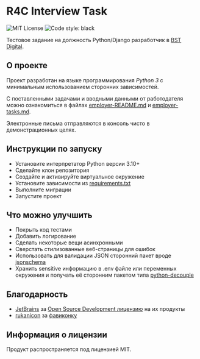 # R4C Interview Task
![MIT License](https://img.shields.io/github/license/JustKappaMan/R4C-Interview-Task)
![Code style: black](https://img.shields.io/badge/code%20style-black-black)

Тестовое задание на должность Python/Django разработчик в [BST Digital](https://career.habr.com/companies/bstdigital).

## О проекте
Проект разработан на языке программирования *Python 3* с минимальным использованием сторонних зависимостей.

С поставленными задачами и вводными данными от работодателя можно ознакомиться в файлах [employer-README.md](employer-README.md) и [employer-tasks.md](employer-tasks.md).

Электронные письма отправляются в консоль чисто в демонстрационных целях.

## Инструкции по запуску
* Установите интерпретатор Python версии 3.10+
* Сделайте клон репозитория
* Создайте и активируйте виртуальное окружение
* Установите зависимости из [requirements.txt](requirements.txt)
* Выполните миграции
* Запустите проект

## Что можно улучшить
* Покрыть код тестами
* Добавить логирование
* Сделать некоторые вещи асинхронными
* Сверстать стилизованные веб-страницы для ошибок
* Использовать для валидации JSON сторонний пакет вроде [jsonschema](https://pypi.org/project/jsonschema/)
* Хранить sensitive информацию в .env файле или переменных окружения и получать её сторонним пакетом типа [python-decouple](https://pypi.org/project/python-decouple/)

## Благодарность
* [JetBrains](https://www.jetbrains.com) за [Open Source Development лицензию](https://www.jetbrains.com/community/opensource) на их продукты
* [rukanicon](https://www.flaticon.com/authors/rukanicon) за [фавиконку](https://www.flaticon.com/free-icon/chip_9980230)

## Информация о лицензии
Продукт распространяется под лицензией MIT.
